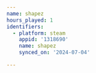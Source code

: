 ```yaml
---
name: shapez
hours_played: 1
identifiers:
  - platform: steam
    appid: '1318690'
    name: shapez
    synced_on: '2024-07-04'

---
```

